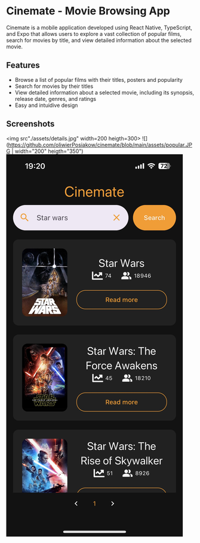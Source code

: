 # Cinemate - Movie Browsing App
Cinemate is a mobile application developed using React Native, TypeScript, and Expo that allows users to explore a vast collection of popular films, search for movies by title, and view detailed information about the selected movie.




## Features

- Browse a list of popular films with their titles, posters and popularity
- Search for movies by their titles
- View detailed information about a selected movie, including its synopsis, release date, genres, and ratings
- Easy and intuidive design


## Screenshots

<img src"./assets/details.jpg" width=200 heigth=300>
![](https://github.com/oliwierPosiakow/cinemate/blob/main/assets/popular.JPG | width="200" heigth="350")
![](https://github.com/oliwierPosiakow/cinemate/blob/main/assets/title.JPG)

